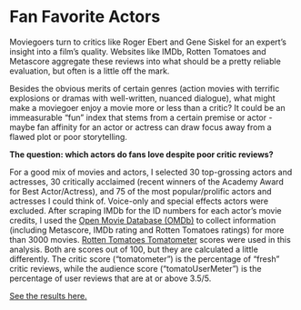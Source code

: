 # Fan Favorite Actors  

Moviegoers turn to critics like Roger Ebert and Gene Siskel for an expert’s insight into a film’s quality. Websites like IMDb, Rotten Tomatoes and Metascore aggregate these reviews into what should be a pretty reliable evaluation, but often is a little off the mark.

Besides the obvious merits of certain genres (action movies with terrific explosions or dramas with well-written, nuanced dialogue), what might make a moviegoer enjoy a movie more or less than a critic? It could be an immeasurable “fun” index that stems from a certain premise or actor - maybe fan affinity for an actor or actress can draw focus away from a flawed plot or poor storytelling. 
  
**The question: which actors do fans love despite poor critic reviews?**    
  
For a good mix of movies and actors, I selected 30 top-grossing actors and actresses, 30 critically acclaimed (recent winners of the Academy Award for Best Actor/Actress), and 75 of the most popular/prolific actors and actresses I could think of. Voice-only and special effects actors were excluded. After scraping IMDb 
for the ID numbers for each actor’s movie credits, I used the [Open Movie Database (OMDb)](http://www.omdbapi.com/) 
to collect information (including Metascore, IMDb rating and Rotten Tomatoes ratings) for more than 3000 movies. 
[Rotten Tomatoes Tomatometer](https://www.rottentomatoes.com/about/) scores were used in this analysis. Both are scores out of 100, 
but they are calculated a little differently. The critic score (“tomatometer”) is the percentage of “fresh” critic reviews, while the 
audience score (“tomatoUserMeter”) is the percentage of user reviews that are at or above 3.5/5. 

[See the results here.](http://kaylinpavlik.com/fan-favorite-actors-who-actually-suck/)

